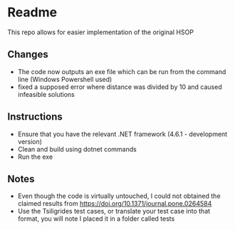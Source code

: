 # Readme
This repo allows for easier implementation of the original HSOP

## Changes
- The code now outputs an exe file which can be run from the command line (Windows Powershell used)
- fixed a supposed error where distance was divided by 10 and caused infeasible solutions

## Instructions
- Ensure that you have the relevant .NET framework (4.6.1 - development version)
- Clean and build using dotnet commands
- Run the exe

## Notes
- Even though the code is virtually untouched, I could not obtained the claimed results from https://doi.org/10.1371/journal.pone.0264584
- Use the Tsiligrides test cases, or translate your test case into that format, you will note I placed it in a folder called tests
